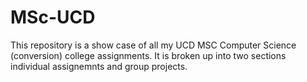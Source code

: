 # MSc-UCD
This repository is a show case of all my UCD MSC Computer Science (conversion) college assignments. It is broken up into two sections individual assignemnts and group projects.
